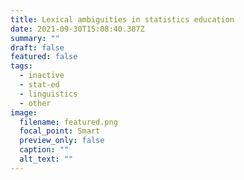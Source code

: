 ```yaml
---
title: Lexical ambiguities in statistics education
date: 2021-09-30T15:08:40.387Z
summary: ""
draft: false
featured: false
tags:
  - inactive
  - stat-ed
  - linguistics
  - other
image:
  filename: featured.png
  focal_point: Smart
  preview_only: false
  caption: ""
  alt_text: ""
---
```

